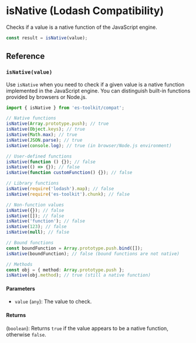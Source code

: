 # isNative (Lodash Compatibility)

Checks if a value is a native function of the JavaScript engine.

```typescript
const result = isNative(value);
```

## Reference

### `isNative(value)`

Use `isNative` when you need to check if a given value is a native function implemented in the JavaScript engine. You can distinguish built-in functions provided by browsers or Node.js.

```typescript
import { isNative } from 'es-toolkit/compat';

// Native functions
isNative(Array.prototype.push); // true
isNative(Object.keys); // true
isNative(Math.max); // true
isNative(JSON.parse); // true
isNative(console.log); // true (in browser/Node.js environment)

// User-defined functions
isNative(function () {}); // false
isNative(() => {}); // false
isNative(function customFunction() {}); // false

// Library functions
isNative(require('lodash').map); // false
isNative(require('es-toolkit').chunk); // false

// Non-function values
isNative({}); // false
isNative([]); // false
isNative('function'); // false
isNative(123); // false
isNative(null); // false

// Bound functions
const boundFunction = Array.prototype.push.bind([]);
isNative(boundFunction); // false (bound functions are not native)

// Methods
const obj = { method: Array.prototype.push };
isNative(obj.method); // true (still a native function)
```

#### Parameters

- `value` (`any`): The value to check.

#### Returns

(`boolean`): Returns `true` if the value appears to be a native function, otherwise `false`.

